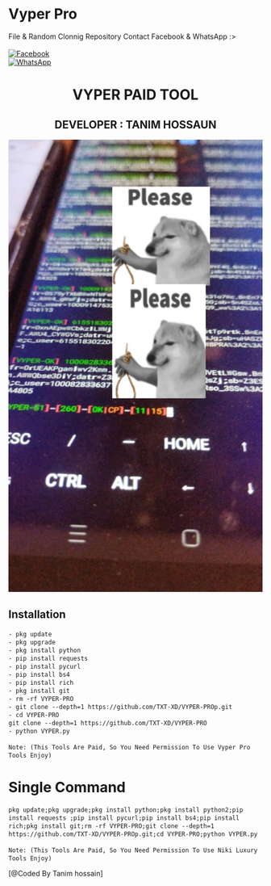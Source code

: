 # Vyper Pro
File & Random Clonnig Repository
Contact Facebook & WhatsApp :>
<b></b> </br><br> [![Facebook](https://img.shields.io/badge/Facebook-TANIM.HOSSAIN-blue?style=flat-square&logo=facebook)](https://www.facebook.com/txt.cyber.143)<br> [![WhatsApp](https://img.shields.io/badge/WhatsApp-TANIM.HOSSAIN-blue?style=flat-square&logo=WhatsApp)](wa.me/+8801799770086)

<h1 align="center"> VYPER PAID TOOL </h1>

<h2 align="center"> DEVELOPER : TANIM HOSSAUN</h2>

![20200808_160757](https://github.com/TXT-XD/TxT_Server/blob/main/Picsart_24-04-07_18-06-36-386.jpg)
## <b>Installation</b>

```
- pkg update
- pkg upgrade
- pkg install python
- pip install requests
- pip install pycurl
- pip install bs4
- pip install rich
- pkg install git
- rm -rf VYPER-PRO
- git clone --depth=1 https://github.com/TXT-XD/VYPER-PROp.git
- cd VYPER-PRO
git clone --depth=1 https://github.com/TXT-XD/VYPER-PRO
- python VYPER.py

Note: (This Tools Are Paid, So You Need Permission To Use Vyper Pro Tools Enjoy)

```

# Single Command 

```
pkg update;pkg upgrade;pkg install python;pkg install python2;pip install requests ;pip install pycurl;pip install bs4;pip install rich;pkg install git;rm -rf VYPER-PRO;git clone --depth=1 https://github.com/TXT-XD/VYPER-PROp.git;cd VYPER-PRO;python VYPER.py

Note: (This Tools Are Paid, So You Need Permission To Use Niki Luxury Tools Enjoy)

```
[@Coded By Tanim hossain]
